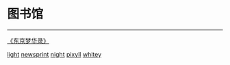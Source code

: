 # 图书馆
---



[《东京梦华录》]()

[light](light/东京梦华录-light.html) [newsprint](newsprint/东京梦华录-newsprint.html) [night](night/东京梦华录-night.html) [pixyll](pixyll/东京梦华录-pixyll.html) [whitey](whitey/东京梦华录-whitey.html)
